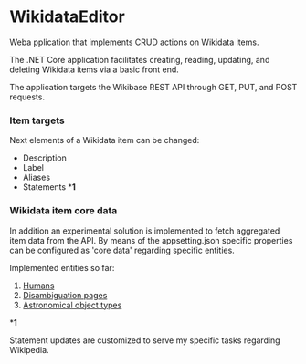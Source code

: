 # WikidataEditor
Weba pplication that implements CRUD actions on Wikidata items.

The .NET Core application facilitates creating, reading, updating, and deleting Wikidata items via a basic front end.

The application targets the Wikibase REST API through GET, PUT, and POST requests.

### Item targets
Next elements of a Wikidata item can be changed:
* Description
* Label
* Aliases
* Statements ***1**

### Wikidata item core data
In addition an experimental solution is implemented to fetch aggregated item data from the API. By means of the appsetting.json specific properties can be configured as 'core data' regarding specific entities.

Implemented entities so far:
1. [Humans](https://www.wikidata.org/wiki/Q5)
2. [Disambiguation pages](https://www.wikidata.org/wiki/Q4167410)
3. [Astronomical object types](https://www.wikidata.org/wiki/Q17444909)

***1**

Statement updates are customized to serve my specific tasks regarding Wikipedia.
